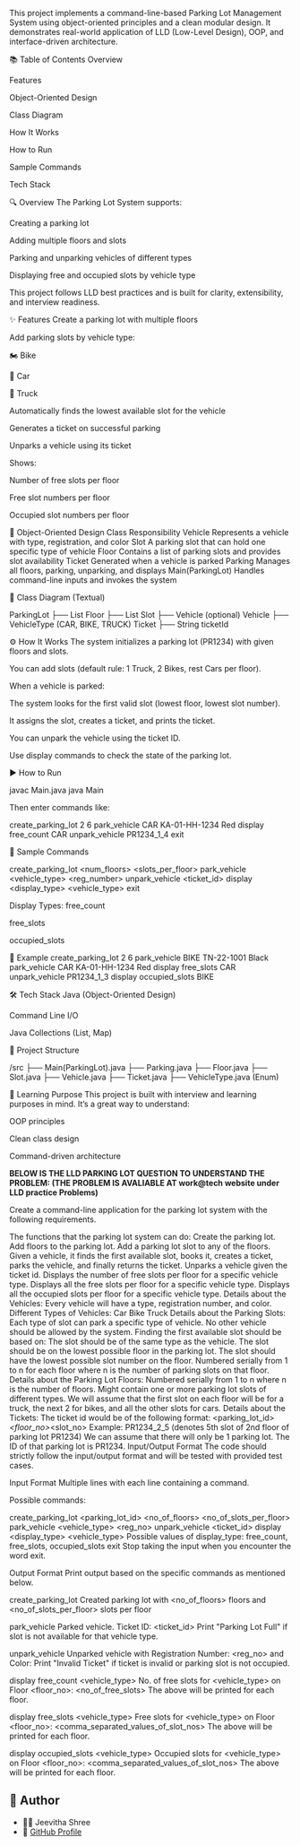 This project implements a command-line-based Parking Lot Management System using object-oriented principles and a clean modular design. It demonstrates real-world application of LLD (Low-Level Design), OOP, and interface-driven architecture.

📚 Table of Contents
Overview

Features

Object-Oriented Design

Class Diagram

How It Works

How to Run

Sample Commands

Tech Stack




🔍 Overview
The Parking Lot System supports:

Creating a parking lot

Adding multiple floors and slots

Parking and unparking vehicles of different types

Displaying free and occupied slots by vehicle type

This project follows LLD best practices and is built for clarity, extensibility, and interview readiness.

✨ Features
Create a parking lot with multiple floors

Add parking slots by vehicle type:

🏍️ Bike

🚗 Car

🚚 Truck

Automatically finds the lowest available slot for the vehicle

Generates a ticket on successful parking

Unparks a vehicle using its ticket

Shows:

Number of free slots per floor

Free slot numbers per floor

Occupied slot numbers per floor

🧱 Object-Oriented Design
Class	Responsibility
Vehicle	Represents a vehicle with type, registration, and color
Slot	A parking slot that can hold one specific type of vehicle
Floor	Contains a list of parking slots and provides slot availability
Ticket	Generated when a vehicle is parked
Parking	Manages all floors, parking, unparking, and displays
Main(ParkingLot)	Handles command-line inputs and invokes the system

🧩 Class Diagram (Textual)

ParkingLot
 ├── List<Floor>
Floor
 ├── List<Slot>
Slot
 ├── Vehicle (optional)
Vehicle
 ├── VehicleType (CAR, BIKE, TRUCK)
Ticket
 ├── String ticketId

⚙️ How It Works
The system initializes a parking lot (PR1234) with given floors and slots.

You can add slots (default rule: 1 Truck, 2 Bikes, rest Cars per floor).

When a vehicle is parked:

The system looks for the first valid slot (lowest floor, lowest slot number).

It assigns the slot, creates a ticket, and prints the ticket.

You can unpark the vehicle using the ticket ID.

Use display commands to check the state of the parking lot.

▶️ How to Run

javac Main.java
java Main

Then enter commands like:

create_parking_lot 2 6
park_vehicle CAR KA-01-HH-1234 Red
display free_count CAR
unpark_vehicle PR1234_1_4
exit

💬 Sample Commands

create_parking_lot <num_floors> <slots_per_floor>
park_vehicle <vehicle_type> <reg_number> <color>
unpark_vehicle <ticket_id>
display <display_type> <vehicle_type>
exit

Display Types:
free_count

free_slots

occupied_slots

🧪 Example
create_parking_lot 2 6
park_vehicle BIKE TN-22-1001 Black
park_vehicle CAR KA-01-HH-1234 Red
display free_slots CAR
unpark_vehicle PR1234_1_3
display occupied_slots BIKE

🛠️ Tech Stack
Java (Object-Oriented Design)

Command Line I/O

Java Collections (List, Map)

📁 Project Structure

/src
 ├── Main(ParkingLot).java
 ├── Parking.java
 ├── Floor.java
 ├── Slot.java
 ├── Vehicle.java
 ├── Ticket.java
 ├── VehicleType.java (Enum)
 
🧠 Learning Purpose
This project is built with interview and learning purposes in mind. It’s a great way to understand:

OOP principles

Clean class design

Command-driven architecture

**BELOW IS THE LLD PARKING LOT QUESTION TO UNDERSTAND THE PROBLEM:
(THE PROBLEM IS AVALIABLE AT work@tech website under LLD practice Problems)**

Create a command-line application for the parking lot system with the following requirements.

The functions that the parking lot system can do:
Create the parking lot.
Add floors to the parking lot.
Add a parking lot slot to any of the floors.
Given a vehicle, it finds the first available slot, books it, creates a ticket, parks the vehicle, and finally returns the ticket.
Unparks a vehicle given the ticket id.
Displays the number of free slots per floor for a specific vehicle type.
Displays all the free slots per floor for a specific vehicle type.
Displays all the occupied slots per floor for a specific vehicle type.
Details about the Vehicles:
Every vehicle will have a type, registration number, and color.
Different Types of Vehicles:
Car
Bike
Truck
Details about the Parking Slots:
Each type of slot can park a specific type of vehicle.
No other vehicle should be allowed by the system.
Finding the first available slot should be based on:
The slot should be of the same type as the vehicle.
The slot should be on the lowest possible floor in the parking lot.
The slot should have the lowest possible slot number on the floor.
Numbered serially from 1 to n for each floor where n is the number of parking slots on that floor.
Details about the Parking Lot Floors:
Numbered serially from 1 to n where n is the number of floors.
Might contain one or more parking lot slots of different types.
We will assume that the first slot on each floor will be for a truck, the next 2 for bikes, and all the other slots for cars.
Details about the Tickets:
The ticket id would be of the following format:
<parking_lot_id>_<floor_no>_<slot_no>
Example: PR1234_2_5 (denotes 5th slot of 2nd floor of parking lot PR1234)
We can assume that there will only be 1 parking lot. The ID of that parking lot is PR1234.
Input/Output Format
The code should strictly follow the input/output format and will be tested with provided test cases.

Input Format
Multiple lines with each line containing a command.

Possible commands:

create_parking_lot <parking_lot_id> <no_of_floors> <no_of_slots_per_floor>
park_vehicle <vehicle_type> <reg_no> <color>
unpark_vehicle <ticket_id>
display <display_type> <vehicle_type>
Possible values of display_type: free_count, free_slots, occupied_slots
exit
Stop taking the input when you encounter the word exit.

Output Format
Print output based on the specific commands as mentioned below.

create_parking_lot
Created parking lot with <no_of_floors> floors and <no_of_slots_per_floor> slots per floor

park_vehicle
Parked vehicle. Ticket ID: <ticket_id>
Print "Parking Lot Full" if slot is not available for that vehicle type.

unpark_vehicle
Unparked vehicle with Registration Number: <reg_no> and Color: <color>
Print "Invalid Ticket" if ticket is invalid or parking slot is not occupied.

display free_count <vehicle_type>
No. of free slots for <vehicle_type> on Floor <floor_no>: <no_of_free_slots>
The above will be printed for each floor.

display free_slots <vehicle_type>
Free slots for <vehicle_type> on Floor <floor_no>: <comma_separated_values_of_slot_nos>
The above will be printed for each floor.

display occupied_slots <vehicle_type>
Occupied slots for <vehicle_type> on Floor <floor_no>: <comma_separated_values_of_slot_nos>
The above will be printed for each floor.


## 👤 Author

- 👩‍💻 Jeevitha Shree  
- 🔗 [GitHub Profile](https://github.com/JeevithaShreeT)
